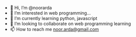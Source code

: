 - 👋 Hi, I’m @noorarda
- 👀 I’m interested in web programming...
- 🌱 I’m currently learning python, javascript
- 💞️ I’m looking to collaborate on web programming learning
- 📫 How to reach me noor.arda@gmail.com

<!---
noorarda/noorarda is a ✨ special ✨ repository because its `README.md` (this file) appears on your GitHub profile.
You can click the Preview link to take a look at your changes.
--->
